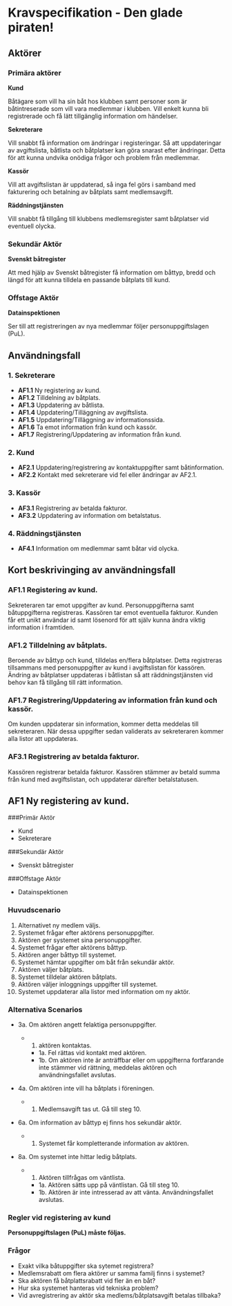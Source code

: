 # Kravspecifikation - Den glade piraten! #

## Aktörer ##

### Primära aktörer

**Kund**

Båtägare som vill ha sin båt hos klubben samt personer som är båtintreserade som vill vara medlemmar i klubben.
Vill enkelt kunna bli registrerade och få lätt tillgänglig information om händelser. 

**Sekreterare** 

Vill snabbt få information om ändringar i registeringar. Så att uppdateringar av avgiftslista, båtlista och båtplatser kan göra snarast efter ändringar. 
Detta för att kunna undvika onödiga frågor och problem från medlemmar.  


**Kassör** 

Vill att avgiftslistan är uppdaterad, så inga fel görs i samband med fakturering och betalning av båtplats samt medlemsavgift. 

**Räddningstjänsten**

Vill snabbt få tillgång till klubbens medlemsregister samt båtplatser vid eventuell olycka. 

### Sekundär Aktör

**Svenskt båtregister**

Att med hjälp av Svenskt båtregister få information om båttyp, bredd och längd för att kunna tilldela en passande båtplats till kund.  


### Offstage Aktör

**Datainspektionen**

Ser till att registreringen av nya medlemmar följer personuppgiftslagen (PuL). 

## Användningsfall ##

### 1. Sekreterare
* **AF1.1** Ny registering av kund.
* **AF1.2** Tilldelning av båtplats. 
* **AF1.3** Uppdatering av båtlista.
* **AF1.4** Uppdatering/Tilläggning av avgiftslista.
* **AF1.5** Uppdatering/Tilläggning av informationssida. 
* **AF1.6** Ta emot information från kund och kassör.  
* **AF1.7** Registrering/Uppdatering av information från kund. 

### 2. Kund
* **AF2.1** Uppdatering/registrering av kontaktuppgifter samt båtinformation.
* **AF2.2** Kontakt med sekreterare vid fel eller ändringar av AF2.1. 

### 3. Kassör
* **AF3.1** Registrering av betalda fakturor. 
* **AF3.2** Uppdatering av information om betalstatus. 

### 4. Räddningstjänsten
* **AF4.1** Information om medlemmar samt båtar vid olycka.  

## Kort beskrivinging av användningsfall ##

### AF1.1 Registering av kund.
Sekreteraren tar emot uppgifter av kund. 
Personuppgifterna samt båtuppgifterna registreras. 
Kassören tar emot eventuella fakturor. 
Kunden får ett unikt användar id samt lösenord för att själv kunna ändra viktig information i framtiden.

### AF1.2 Tilldelning av båtplats.
Beroende av båttyp och kund, tilldelas en/flera båtplatser. 
Detta registreras tillsammans med personuppgifter av kund i avgiftslistan för kassören. 
Ändring av båtplatser uppdateras i båtlistan så att räddningstjänsten vid behov kan få tillgång till rätt information. 

### AF1.7 Registrering/Uppdatering av information från kund och kassör. 
Om kunden uppdaterar sin information, kommer detta meddelas till sekreteraren.
När dessa uppgifter sedan validerats av sekreteraren kommer alla listor att uppdateras. 

### AF3.1 Registrering av betalda fakturor. 
Kassören registrerar betalda fakturor. Kassören stämmer av betald summa från kund med avgiftslistan, och uppdaterar därefter betalstatusen.


## AF1 Ny registering av kund. ##

###Primär Aktör

* Kund
* Sekreterare

###Sekundär Aktör

* Svenskt båtregister

###Offstage Aktör

* Datainspektionen 

### Huvudscenario

1. Alternativet ny medlem väljs. 
2. Systemet frågar efter aktörens personuppgifter. 
3. Aktören ger systemet sina personuppgifter.
4. Systemet frågar efter aktörens båttyp.
5. Aktören anger båttyp till systemet. 
6. Systemet hämtar uppgifter om båt från sekundär aktör. 
7. Aktören väljer båtplats. 
8. Systemet tilldelar aktören båtplats. 
9. Aktören väljer inloggnings uppgifter till systemet. 
10. Systemet uppdaterar alla listor med information om ny aktör. 


### Alternativa Scenarios

* 3a. Om aktören angett felaktiga personuppgifter. 
    * 1. aktören kontaktas. 
        * 1a. Fel rättas vid kontakt med aktören. 
        * 1b. Om aktören inte är anträffbar eller om uppgifterna fortfarande inte stämmer vid rättning, meddelas aktören och användningsfallet avslutas.

* 4a. Om aktören inte vill ha båtplats i föreningen.
    * 1. Medlemsavgift tas ut. Gå till steg 10.
    
* 6a. Om information av båttyp ej finns hos sekundär aktör.
    * 1. Systemet får kompletterande information av aktören.

* 8a. Om systemet inte hittar ledig båtplats.
    * 1. Aktören tillfrågas om väntlista.
        * 1a. Aktören sätts upp på väntlistan. Gå till steg 10.
        * 1b. Aktören är inte intresserad av att vänta. Användningsfallet avslutas.

### Regler vid registering av kund

**Personuppgiftslagen (PuL) måste följas.** 

### Frågor

* Exakt vilka båtuppgifter ska sytemet registrera? 
* Medlemsrabatt om flera aktörer ur samma familj finns i systemet? 
* Ska aktören få båtplattsrabatt vid fler än en båt?
* Hur ska systemet hanteras vid tekniska problem? 
* Vid avregistrering av aktör ska medlems/båtplatsavgift betalas tillbaka? 

    

